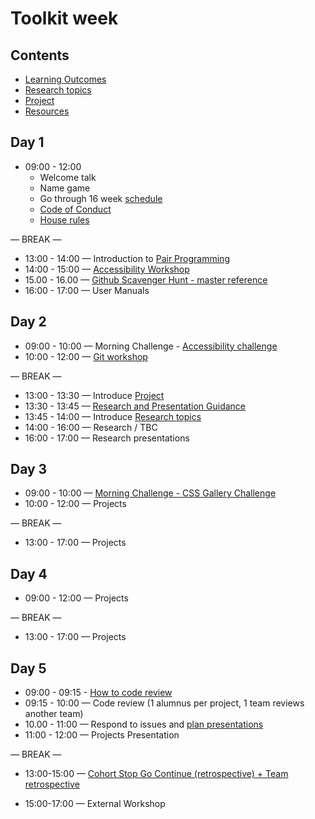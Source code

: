 # Toolkit week

## Contents

- [Learning Outcomes](./learning-outcomes.md)
- [Research topics](./research-afternoon.md)
- [Project](./project.md)
- [Resources](./resources)

## Day 1

- 09:00 - 12:00  
  - Welcome talk
  - Name game
  - Go through 16 week [schedule](https://github.com/ca-g7/master-reference/tree/master/coursebook)
  - [Code of Conduct](https://github.com/foundersandcoders/gaza-programme/blob/master/professionalism-code-of-conduct.md)
  - [House rules](../general/house-rules.md)
  

— BREAK —

- 13:00 - 14:00 — Introduction to [Pair Programming](https://github.com/foundersandcoders/master-reference/blob/master/coursebook/week-1/pair-programming.md)
- 14:00 - 15:00 — [Accessibility Workshop](https://github.com/foundersandcoders/web-accessibility/blob/master/putting-yourself-in-someone-elses-shoes.md)
- 15.00 - 16.00 — [Github Scavenger Hunt - master reference](../general/github-scavenger-hunt.md)
- 16:00 - 17:00 — User Manuals

## Day 2

- 09:00 - 10:00 — Morning Challenge - [Accessibility challenge](https://github.com/foundersandcoders/accessibility-challenge)
- 10:00 - 12:00 — [Git workshop](https://github.com/foundersandcoders/git-workflow-workshop-for-two)

— BREAK —

- 13:00 - 13:30 — Introduce [Project](./project.md)
- 13:30 - 13:45 — [Research and Presentation Guidance](../general/research-presentation-guidance.md)
- 13:45 - 14:00 — Introduce [Research topics](./research-afternoon.md)
- 14:00 - 16:00 — Research / TBC
- 16:00 - 17:00 — Research presentations


## Day 3

- 09:00 - 10:00 — [Morning Challenge - CSS Gallery Challenge](https://github.com/foundersandcoders/css-gallery-challenge)
- 10:00 - 12:00 — Projects

— BREAK —

- 13:00 - 17:00 — Projects

## Day 4

- 09:00 - 12:00 — Projects

— BREAK —

- 13:00 - 17:00 — Projects

## Day 5

- 09:00 - 09:15 - [How to code review](./codereviewintro.md)
- 09:15 - 10:00 — Code review (1 alumnus per project, 1 team reviews another team)
- 10.00 - 11:00 — Respond to issues and [plan presentations](https://github.com/foundersandcoders/master-reference/blob/master/coursebook/general/weekly-projects.md#project-presentation)
- 11:00 - 12:00 — Projects Presentation

— BREAK —

- 13:00-15:00 — [Cohort Stop Go Continue (retrospective) + Team retrospective](https://github.com/foundersandcoders/master-reference/blob/master/coursebook/general/retrospectives.md#cohort-retrospective)

- 15:00-17:00 — External Workshop
